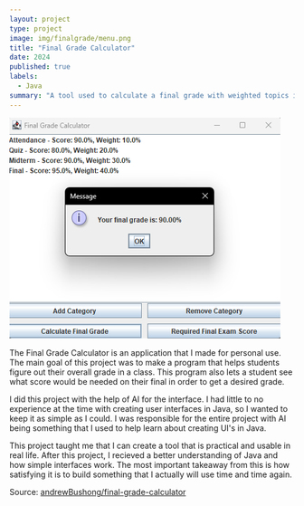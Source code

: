 ```yaml
---
layout: project
type: project
image: img/finalgrade/menu.png
title: "Final Grade Calculator"
date: 2024
published: true
labels:
  - Java
summary: "A tool used to calculate a final grade with weighted topics in mind. Is capable of calculating a final grade needed for a certain grade."
---
```


<img class="img-fluid" src="../img/finalgrade/menu.png">

The Final Grade Calculator is an application that I made for personal use. The main goal of this project was to make a program that helps students figure out their overall grade in a class. This program also lets a student see what score would be needed on their final in order to get a desired grade. 

I did this project with the help of AI for the interface. I had little to no experience at the time with creating user interfaces in Java, so I wanted to keep it as simple as I could. I was responsible for the entire project with AI being something that I used to help learn about creating UI's in Java.

This project taught me that I can create a tool that is practical and usable in real life. After this project, I recieved a better understanding of Java and how simple interfaces work. The most important takeaway from this is how satisfying it is to build something that I actually will use time and time again.
 
Source: <a href="https://github.com/andrewBushong/final-grade-calculator">andrewBushong/final-grade-calculator</a>
